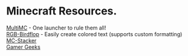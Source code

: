 # Minecraft Resources.

[MultiMC](https://multimc.org/) - One launcher to rule them all!  
[RGB-Birdflop](https://www.birdflop.com/resources/rgb/) - Easily create colored text (supports custom formatting)  
[MC-Stacker](https://mcstacker.net/)  
[Gamer Geeks](https://www.gamergeeks.net/)  